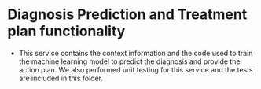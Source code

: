 # Diagnosis Prediction and Treatment plan functionality

- This service contains the context information and the code used to train the machine learning model to predict the diagnosis and provide the action plan. We also performed unit testing for this service and the tests are included in this folder.
